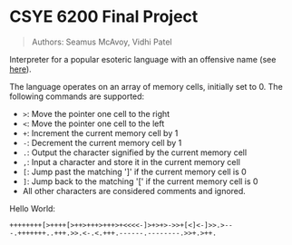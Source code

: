 # CSYE 6200 Final Project
> Authors: Seamus McAvoy, Vidhi Patel

Interpreter for a popular esoteric language with an offensive name (see <a href= "https://esolangs.org/wiki/Brainfuck">here</a>).

The language operates on an array of memory cells, initially set to 0. The following commands are supported:
- `>`: Move the pointer one cell to the right
- `<`: Move the pointer one cell to the left
- `+`: Increment the current memory cell by 1
- `-`: Decrement the current memory cell by 1
- `.`: Output the character signified by the current memory cell
- `,`: Input a character and store it in the current memory cell
- `[`: Jump past the matching ']' if the current memory cell is 0
- `]`: Jump back to the matching '[' if the current memory cell is 0
- All other characters are considered comments and ignored.

Hello World:
```
++++++++[>++++[>++>+++>+++>+<<<<-]>+>+>->>+[<]<-]>>.>---.+++++++..+++.>>.<-.<.+++.------.--------.>>+.>++.
```